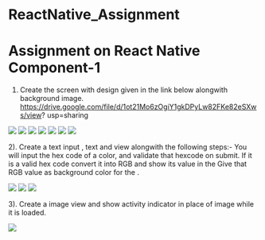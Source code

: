 # ReactNative_Assignment
# Assignment on React Native Component-1



1) Create the screen with design given in the link below alongwith background  image.
      https://drive.google.com/file/d/1ot21Mo6zOgiY1gkDPyLw82FKe82eSXws/view?  usp=sharing
      
![](Screenshots/t1.1.png)
![](Screenshots/t1.2.png)
![](Screenshots/t1.3.png)
![](Screenshots/t1.4.png)
![](Screenshots/t1.5.png)
![](Screenshots/t1.6.png)
![](Screenshots/t1.7.png)



2). Create a text input , text and view alongwith the following steps:-
     You will input the hex code of a color, and validate that hexcode on submit.
      If it is a valid hex code convert it into RGB and show its value in the <Text> 
      Give that RGB value as background color for the <View>.
      
  ![](Screenshots/t2.1.png)
  ![](Screenshots/t2.2.png)
  ![](Screenshots/t2.3.png)
  
  
  
  3). Create a image view and show activity indicator in place of image while it
     is loaded.
     
   ![](Screenshots/t3.1.png)
